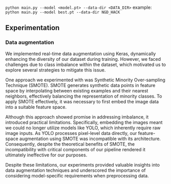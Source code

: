 ``python main.py --model <model.pt> --data-dir <DATA_DIR>``
example: ``python main.py --model best.pt --data-dir NGD_HACK``


## Experimentation

### Data augmentation
We implemented real-time data augmentation using Keras, dynamically enhancing the diversity of our dataset during training. However, we faced challenges due to class imbalance within the dataset, which motivated us to explore several strategies to mitigate this issue.

One approach we experimented with was Synthetic Minority Over-sampling Technique (SMOTE). SMOTE generates synthetic data points in feature space by interpolating between existing examples and their nearest neighbors, effectively balancing the representation of minority classes. To apply SMOTE effectively, it was necessary to first embed the image data into a suitable feature space.

Although this approach showed promise in addressing imbalance, it introduced practical limitations. Specifically, embedding the images meant we could no longer utilize models like YOLO, which inherently require raw image inputs. As YOLO processes pixel-level data directly, our feature-space augmentation using SMOTE was incompatible with its architecture. Consequently, despite the theoretical benefits of SMOTE, the incompatibility with critical components of our pipeline rendered it ultimately ineffective for our purposes.

Despite these limitations, our experiments provided valuable insights into data augmentation techniques and underscored the importance of considering model-specific requirements when preprocessing data.

